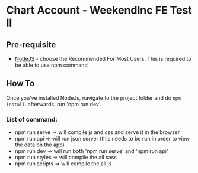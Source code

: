 # Chart Account - WeekendInc FE Test II

## Pre-requisite

- [NodeJS](https://nodejs.org/en/) - choose the Recommended For Most Users. This is required to be able to use npm command

## How To

Once you've installed NodeJs, navigate to the project folder and do `npm install`. afterwards, run 'npm run dev'.

### List of command:

* npm run serve => will compile js and css and serve it in the browser
* npm run api => will run json server (this needs to be run in order to view the data on the app)
* npm run dev => will run both 'npm run serve' and 'npm run api'
* npm run styles => will compile the all sass
* npm run scripts => will compile the all js